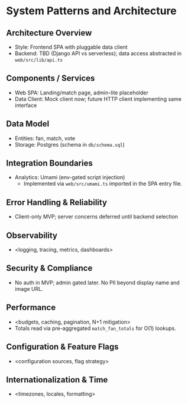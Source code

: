 # System Patterns and Architecture

## Architecture Overview
- Style: Frontend SPA with pluggable data client
- Backend: TBD (Django API vs serverless); data access abstracted in `web/src/lib/api.ts`

## Components / Services
- Web SPA: Landing/match page, admin-lite placeholder
- Data Client: Mock client now; future HTTP client implementing same interface

## Data Model
- Entities: fan, match, vote
- Storage: Postgres (schema in `db/schema.sql`)

## Integration Boundaries
- Analytics: Umami (env-gated script injection)
  - Implemented via `web/src/umami.ts` imported in the SPA entry file.

## Error Handling & Reliability
- Client-only MVP; server concerns deferred until backend selection

## Observability
- <logging, tracing, metrics, dashboards>

## Security & Compliance
- No auth in MVP; admin gated later. No PII beyond display name and image URL.

## Performance
- <budgets, caching, pagination, N+1 mitigation>
 - Totals read via pre-aggregated `match_fan_totals` for O(1) lookups.

## Configuration & Feature Flags
- <configuration sources, flag strategy>

## Internationalization & Time
- <timezones, locales, formatting> 